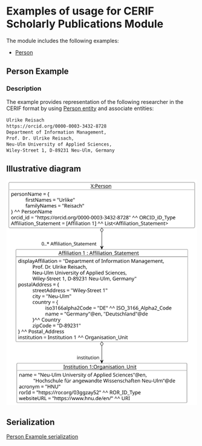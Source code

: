 # Examples of usage for CERIF Scholarly Publications Module

The module includes the following examples:
* [Person](#person-example)

## Person Example

### Description
The example provides representation of the following researcher in the CERIF format by using [Person entity](../entities/Person.md) and associate entities:

````
Ulrike Reisach
https://orcid.org/0000-0003-3432-8728
Department of Information Management, 
Prof. Dr. Ulrike Reisach, 
Neu-Ulm University of Applied Sciences, 
Wiley-Street 1, D-89231 Neu-Ulm, Germany
````


## Illustrative diagram

![Person Example diagram](01_Person/example01.svg)

## Serialization

[Person Example serialization](01_Person/example01.ttl)